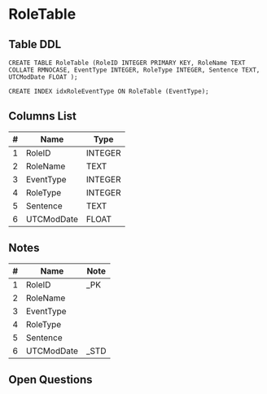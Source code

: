 # RoleTable

## Table DDL

```
CREATE TABLE RoleTable (RoleID INTEGER PRIMARY KEY, RoleName TEXT COLLATE RMNOCASE, EventType INTEGER, RoleType INTEGER, Sentence TEXT, UTCModDate FLOAT );

CREATE INDEX idxRoleEventType ON RoleTable (EventType);
```

## Columns List

| #  | Name          | Type      |
|----|---------------|-----------|
| 1  | RoleID        | INTEGER   |
| 2  | RoleName      | TEXT      |
| 3  | EventType     | INTEGER   |
| 4  | RoleType      | INTEGER   |
| 5  | Sentence      | TEXT      |
| 6  | UTCModDate    | FLOAT     |

## Notes

| #  | Name          | Note      |
|----|---------------|-----------|
| 1  | RoleID        | _PK
| 2  | RoleName      | 
| 3  | EventType     | 
| 4  | RoleType      | 
| 5  | Sentence      | 
| 6  | UTCModDate    | _STD



## Open Questions
